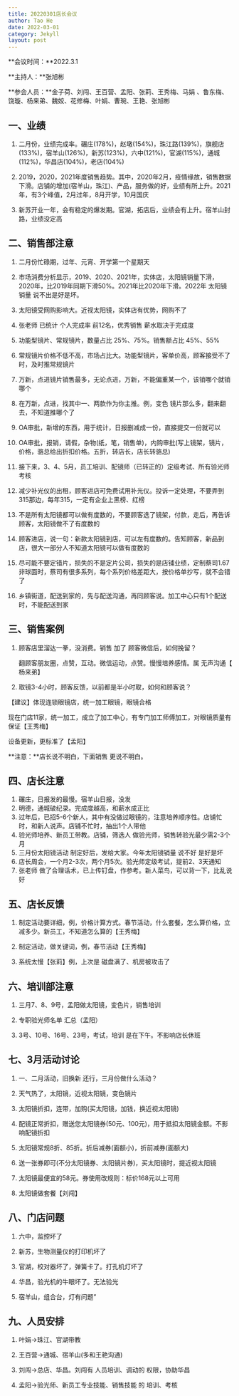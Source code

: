```yaml
---
title: 20220301店长会议
author: Tao He
date: 2022-03-01
category: Jekyll
layout: post
---
```




**会议时间：**2022.3.1

**主持人：**张旭彬

**参会人员：**金子荷、刘闯、王百营、孟阳、张莉、王秀梅、马娟 、鲁东梅、饶璇、杨来弟、魏姣、花修梅、叶娟、曹琬、王艳、张旭彬



## 一、业绩

1. 二月份，业绩完成率。碾庄(178%)，赵墩(154%)，珠江路(139%)，旗舰店(133%)，宿羊山(126%)，新苏(123%)，六中(121%)，官湖(115%)，通城(112%)，华昌店(104%)，老店(104%)

2. 2019，2020，2021年度销售趋势。其中，2020年2月，疫情缘故，销售数据下滑。店铺的增加(宿羊山，珠江)、产品，服务做的好，业绩有所上升。2021年，有3个峰值，2月过年，8月开学，10月国庆

3. 新苏开业一年，会有稳定的爆发期。官湖，拓店后，业绩会有上升。宿羊山封路，业绩没定高



## 二、销售部注意

1. 二月份忙碌期，过年、元宵、开学第一个星期天

2. 市场消费分析显示，2019、2020、2021年，实体店，太阳镜销量下滑，2020年，比2019年同期下滑50%。2021年比2020年下滑。2022年 太阳镜销量 说不出是好是坏。

3. 太阳镜受网购影响大。近视太阳镜，实体店有优势，网购不了

4. 张老师 已统计 个人完成率 前12名，优秀销售 薪水取决于完成度

5. 功能型镜片、常规镜片，数量占比 25%、75%。销售额占比 45%、55%

6. 常规镜片价格不低不高，市场占比大。功能型镜片，客单价高，顾客接受不了时，及时推常规镜片

7. 万新，点进镜片销售最多，无论点进，万新，不能偏重某一个，该销哪个就销哪个

8. 在万新，点进，找其中一、两款作为你主推。例，变色 镜片那么多，翻来翻去，不知道推哪个了

9. OA审批，新增的东西，用于统计，日报删减成一份，直接提交一份就可以

10. OA审批，报销，请假，杂物(纸，笔，销售单)，内购审批(写上镜架，镜片，价格，骆总给出折扣价格。五折，转店长，店长转骆总)

11. 接下来，3、4、5月，员工培训、配镜师（已转正的）定级考试、所有验光师考核
12. 减少补光仪的出租，顾客进店可免费试用补光仪。投诉一定处理，不要弄到315那边，每年315，一定有企业上黑榜、红榜
13. 不是所有太阳镜都可以做有度数的，不要顾客选了镜架，付款，走后，再告诉顾客，太阳镜做不了有度数的
14. 顾客进店，说一句：新款太阳镜到店，可以左有度数的。告知顾客，新品到店，很大一部分人不知道太阳镜可以做有度数的
15.  尽可能不要定错片，损失的不是定片公司，损失的是店铺业绩，定制蔡司1.67非球面时，蔡司有很多系列，每个系列价格差距大，按价格单抄写，就不会错了
16. 乡镇街道，配送到家的，先与配送沟通，再同顾客说。加工中心只有1个配送时，不能配送到家





## 三、销售案例

1. 顾客店里溜达一拳，没消费。销售 加了 顾客微信后，如何挽留？

   翻顾客朋友圈，点赞，互动。微信运动，点赞。慢慢培养感情。属 无声沟通【 杨来弟】

2. 取镜3-4小时，顾客反馈，以前都是半小时取，如何和顾客说？

  【建议】体现连锁眼镜店，统一加工眼镜，眼镜合格

   现在门店11家，统一加工，成立了加工中心，有专门加工师傅加工，对眼镜质量有保证【王秀梅】

   设备更新，更标准了【孟阳】

   **注意：**店长说不明白，下面销售 更说不明白。





## 四、店长注意

1. 碾庄，日报发的最慢。宿羊山日报，没发
2. 明德，通城破纪录。完成度越高，和薪水成正比
3. 过年后，已招5-6个新人，其中有没做过眼镜的，注意培养顺序性。店铺忙时，和新人说声。店铺不忙时，抽出1个人带他
4. 验光师培养、新员工带教。店铺，筛选人 做验光师，销售转验光最少需2-3个月
5. 三月份太阳镜活动 制定好后，发给大家。今年太阳镜销量 说不好 是好是坏
6. 店长周会，一个月2-3次，两个月5次。验光师定级考试，提前2、3天通知
7. 张老师 做了合理话术，已上传钉盘，作参考。新人菜鸟，可以背一下，比乱说好



##  五、店长反馈

1. 制定活动要详细，例，价格计算方式。春节活动，什么套餐，怎么算价格，立减多少。新员工，不知道怎么算的【王秀梅】
2. 制定活动，做关键词，例，春节活动【王秀梅】

3. 系统太慢【张莉】例，上次是 磁盘满了、机房被攻击了





## 六、培训部注意

1. 三月7、8、9号，孟阳做太阳镜，变色片，销售培训

2. 专职验光师名单 汇总（孟阳）

3. 3号、10号、16号、23号，考试，培训 是在下午。不影响店长休班





## 七、3月活动讨论

1. 一、二月活动，旧换新 还行，三月份做什么活动？

2. 天气热了，太阳镜，近视太阳镜，变色镜片

3. 太阳镜折扣，连带，加购(买太阳镜，加钱，换近视太阳镜)

4. 配镜正常折扣，赠送您太阳镜券(50元、100元)，用于抵扣太阳镜金额。不影响配镜折扣

5. 太阳镜常规8折、85折。折后减券(面额小)，折前减券(面额大)

6. 送一张券即可(不分太阳镜券、太阳镜片券)，买太阳镜时，提近视太阳镜

7. 太阳镜最便宜的58元。券使用改规则：标价168元以上可用

8. 太阳镜做套餐【刘闯】







## 八、门店问题

1. 六中，监控坏了

2. 新苏，生物测量仪的打印机坏了

3. 官湖，校对器坏了，弹簧卡了。打孔机灯坏了

4. 华昌，验光机的牛眼坏了。无法验光

5. 宿羊山，组合台，灯有问题”





## 九、人员安排

1. 叶娟->珠江、官湖带教

2. 王百营->通城、宿羊山(多和王艳沟通)

3. 刘闯->总店、华昌。刘闯有 人员培训、调动的 权限，协助华昌

4. 孟阳->验光师、新员工专业技能、销售技能 的 培训、考核
